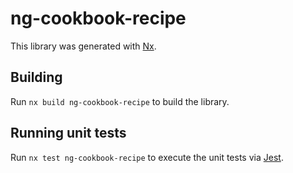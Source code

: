 # ng-cookbook-recipe

This library was generated with [Nx](https://nx.dev).

## Building

Run `nx build ng-cookbook-recipe` to build the library.

## Running unit tests

Run `nx test ng-cookbook-recipe` to execute the unit tests via [Jest](https://jestjs.io).

